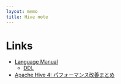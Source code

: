 ```yaml
---
layout: memo
title: Hive note
---
```


# Links
- [Language Manual](https://hive.apache.org/docs/latest/languagemanual_27362030/)
  - [DDL](https://hive.apache.org/docs/latest/languagemanual-ddl_27362034/)
- [Apache Hive 4: パフォーマンス改善まとめ](https://blog.okumin.com/entry/2024/07/08/225211)
